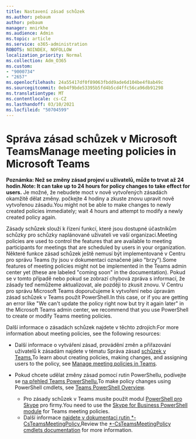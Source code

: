 ```yaml
---
title: Nastavení zásad schůzek
ms.author: pebaum
author: pebaum
manager: mnirkhe
ms.audience: Admin
ms.topic: article
ms.service: o365-administration
ROBOTS: NOINDEX, NOFOLLOW
localization_priority: Normal
ms.collection: Adm_O365
ms.custom:
- "9000734"
- "2657"
ms.openlocfilehash: 24a55417df0f89063fbdd9ade6d104be4f8ab49c
ms.sourcegitcommit: 0eb4f9bde53395b5fd4b5cd4ffc56ca96db91298
ms.translationtype: MT
ms.contentlocale: cs-CZ
ms.lasthandoff: 03/10/2021
ms.locfileid: "50704599"
---
```

# <a name="manage-meeting-policies-in-microsoft-teams"></a><span data-ttu-id="4df4c-102">Správa zásad schůzek v Microsoft Teams</span><span class="sxs-lookup"><span data-stu-id="4df4c-102">Manage meeting policies in Microsoft Teams</span></span>

<span data-ttu-id="4df4c-103">**Poznámka: Než se změny zásad projeví u uživatelů, může to trvat až 24 hodin.**</span><span class="sxs-lookup"><span data-stu-id="4df4c-103">**Note: It can take up to 24 hours for policy changes to take effect for users.**</span></span> <span data-ttu-id="4df4c-104">Je možné, že nebudete moct v nově vytvořených zásadách okamžitě dělat změny. počkejte 4 hodiny a zkuste znovu upravit nově vytvořenou zásadu.</span><span class="sxs-lookup"><span data-stu-id="4df4c-104">You might not be able to make changes to newly created policies immediately; wait 4 hours and attempt to modify a newly created policy again.</span></span>

<span data-ttu-id="4df4c-105">Zásady schůzek slouží k řízení funkcí, které jsou dostupné účastníkům schůzky pro schůzky naplánované uživateli ve vaší organizaci.</span><span class="sxs-lookup"><span data-stu-id="4df4c-105">Meeting policies are used to control the features that are available to meeting participants for meetings that are scheduled by users in your organization.</span></span> <span data-ttu-id="4df4c-106">Některé funkce zásad schůzek ještě nemusí být implementované v Centru pro správu Teams (ty jsou v dokumentaci označené jako "brzy").</span><span class="sxs-lookup"><span data-stu-id="4df4c-106">Some features of meeting policies might not be implemented in the Teams admin center yet (these are labeled "coming soon" in the documentation).</span></span> <span data-ttu-id="4df4c-107">Pokud se v tomto případě nebo pokud se zobrazí chybová zpráva s informací, že zásady teď nemůžeme aktualizovat, ale později to zkusit znovu. V Centru pro správu Microsoft Teams doporučujeme k vytvoření nebo úpravám zásad schůzek v Teams použít PowerShell.</span><span class="sxs-lookup"><span data-stu-id="4df4c-107">In this case, or if you are getting an error like "We can't update the policy right now but try it again later" in the Microsoft Teams admin center, we recommend that you use PowerShell to create or modify Teams meeting policies.</span></span> 

<span data-ttu-id="4df4c-108">Další informace o zásadách schůzek najdete v těchto zdrojích:</span><span class="sxs-lookup"><span data-stu-id="4df4c-108">For more information about meeting policies, see the following resources:</span></span>

- <span data-ttu-id="4df4c-109">Další informace o vytváření zásad, provádění změn a přiřazování uživatelů k zásadám najdete v tématu Správa zásad [schůzek v Teams.](https://docs.microsoft.com/microsoftteams/meeting-policies-in-teams)</span><span class="sxs-lookup"><span data-stu-id="4df4c-109">To learn about creating policies, making changes, and assigning users to the policy, see [Manage meeting policies in Teams](https://docs.microsoft.com/microsoftteams/meeting-policies-in-teams).</span></span>

- <span data-ttu-id="4df4c-110">Pokud chcete udělat změny zásad pomocí rutin PowerShellu, podívejte se [na přehled Teams PowerShellu.](https://docs.microsoft.com/microsoftteams/teams-powershell-overview)</span><span class="sxs-lookup"><span data-stu-id="4df4c-110">To make policy changes using PowerShell cmdlets, see [Teams PowerShell Overview](https://docs.microsoft.com/microsoftteams/teams-powershell-overview).</span></span> 
    - <span data-ttu-id="4df4c-111">Pro zásady schůzek v Teams musíte použít modul [PowerShell pro Skype](https://docs.microsoft.com/skypeforbusiness/set-up-your-computer-for-windows-powershell/download-and-install-the-skype-for-business-online-connector) pro firmy.</span><span class="sxs-lookup"><span data-stu-id="4df4c-111">You need to use the [Skype for Business PowerShell module](https://docs.microsoft.com/skypeforbusiness/set-up-your-computer-for-windows-powershell/download-and-install-the-skype-for-business-online-connector) for Teams meeting policies.</span></span> 
    - <span data-ttu-id="4df4c-112">Další informace [najdete v dokumentaci rutin \*-CsTeamsMeetingPolicy.](https://docs.microsoft.com/search/?search=CsTeamsMeetingPolicy&view=skype-ps)</span><span class="sxs-lookup"><span data-stu-id="4df4c-112">Review the [\*-CsTeamsMeetingPolicy cmdlets documentation](https://docs.microsoft.com/search/?search=CsTeamsMeetingPolicy&view=skype-ps) for more information.</span></span>

